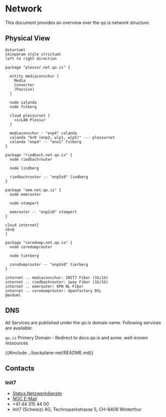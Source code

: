 # Network

This document provides an overview over the qo.is network structure.

## Physical View

```plantuml
@startuml
skinparam style strictuml
left to right direction

package "plessur.net.qo.is" {

  entity mediaconvchur [
    Media
    Converter
    (Passive)
  ]

  node calanda 
  node fulberg
  
  cloud plessurnet [
    <i>LAN Plessur
  ]
  
  mediaconvchur - "enp4" calanda
  calanda "br0 (enp2, wlp1, wlp5)" --- plessurnet
  calanda "enp4" -- "eno1" fulberg
} 

package "riedbach.net.qo.is" {
  node riedbachrouter

  node lindberg

  riedbachrouter -- "enp5s0" lindberg
}

package "eem.net.qo.is" {
  node eemrouter

  node stompert

  eemrouter -- "enp2s0" stompert
}

cloud internet[
<b>@
]

package "coredump.net.qo.is" {
  node coredumprouter

  node tierberg

  coredumprouter -- "enpXs0" tierberg
}

internet .. mediaconvchur: INIT7 Fiber (1G/1G)
internet .. riedbachrouter: iway Fiber (1G/1G)
internet .. eemrouter: KPN NL Fiber
internet .. coredumprouter: Openfactory DSL
@enduml
```

## DNS

All Services are published under the *qo.is* domain name. Following services are available:

`qo.is` Primery Domain - Redirect to docs.qo.is and some .well-known ressources

{{#include ../backplane-net/README.md}}

## Contacts


### Init7

- [Status Netzwerkdienste](https://www.init7.net/status/)
- [NOC E-Mail](mailto:noc@init7.net)
- +41 44 315 44 00
- Init7 (Schweiz) AG, Technoparkstrasse 5, CH-8406 Winterthur
